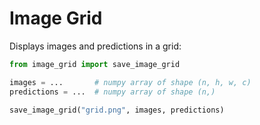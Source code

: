 # Image Grid

Displays images and predictions in a grid:

```python
from image_grid import save_image_grid

images = ...       # numpy array of shape (n, h, w, c)
predictions = ...  # numpy array of shape (n,)

save_image_grid("grid.png", images, predictions)
```
